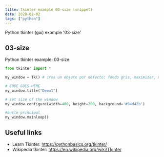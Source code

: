 ```yaml
---
title: tkinter example 03-size (snippet)
date: 2020-02-02
tags: ["python"]
---
```

Python tkinter (gui) example '03-size'


## 03-size

Python tkinter example: 03-size

```python
from tkinter import *

my_window = Tk() # crea un objeto por defecto: fondo gris, maximizar, minimizar, etc.

# CODE GOES HERE
my_window.title("Demo1")

# set size of the window
my_window.configure(width=400, height=200, background='#94d42b')

#bucle principal
my_window.mainloop()

```

## Useful links

- Learn Tkinter: https://pythonbasics.org/tkinter/
- Wikipedia tkinter: https://en.wikipedia.org/wiki/Tkinter
